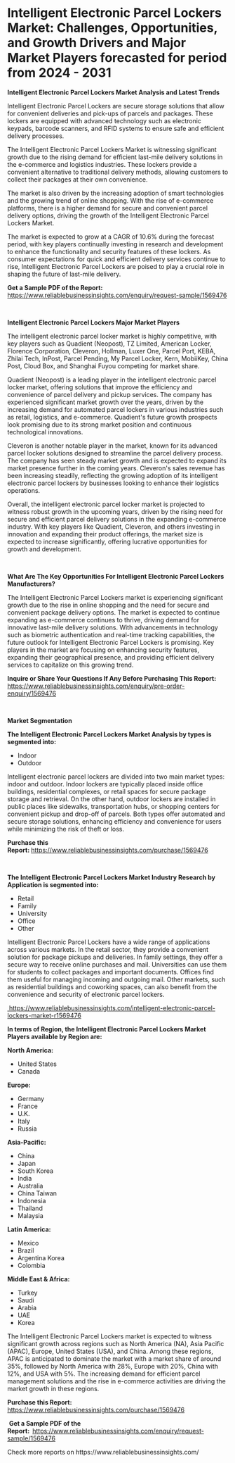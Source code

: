 <p><h1>Intelligent Electronic Parcel Lockers Market: Challenges, Opportunities, and Growth Drivers and Major Market Players forecasted for period from 2024 - 2031</h1></p><p><strong>Intelligent Electronic Parcel Lockers Market Analysis and Latest Trends</strong></p>
<p><p>Intelligent Electronic Parcel Lockers are secure storage solutions that allow for convenient deliveries and pick-ups of parcels and packages. These lockers are equipped with advanced technology such as electronic keypads, barcode scanners, and RFID systems to ensure safe and efficient delivery processes.</p><p>The Intelligent Electronic Parcel Lockers Market is witnessing significant growth due to the rising demand for efficient last-mile delivery solutions in the e-commerce and logistics industries. These lockers provide a convenient alternative to traditional delivery methods, allowing customers to collect their packages at their own convenience.</p><p>The market is also driven by the increasing adoption of smart technologies and the growing trend of online shopping. With the rise of e-commerce platforms, there is a higher demand for secure and convenient parcel delivery options, driving the growth of the Intelligent Electronic Parcel Lockers Market.</p><p>The market is expected to grow at a CAGR of 10.6% during the forecast period, with key players continually investing in research and development to enhance the functionality and security features of these lockers. As consumer expectations for quick and efficient delivery services continue to rise, Intelligent Electronic Parcel Lockers are poised to play a crucial role in shaping the future of last-mile delivery.</p></p>
<p><strong>Get a Sample PDF of the Report:&nbsp;</strong> <a href="https://www.reliablebusinessinsights.com/enquiry/request-sample/1569476">https://www.reliablebusinessinsights.com/enquiry/request-sample/1569476</a></p>
<p>&nbsp;</p>
<p><strong>Intelligent Electronic Parcel Lockers Major Market Players</strong></p>
<p><p>The intelligent electronic parcel locker market is highly competitive, with key players such as Quadient (Neopost), TZ Limited, American Locker, Florence Corporation, Cleveron, Hollman, Luxer One, Parcel Port, KEBA, Zhilai Tech, InPost, Parcel Pending, My Parcel Locker, Kern, MobiiKey, China Post, Cloud Box, and Shanghai Fuyou competing for market share.</p><p>Quadient (Neopost) is a leading player in the intelligent electronic parcel locker market, offering solutions that improve the efficiency and convenience of parcel delivery and pickup services. The company has experienced significant market growth over the years, driven by the increasing demand for automated parcel lockers in various industries such as retail, logistics, and e-commerce. Quadient's future growth prospects look promising due to its strong market position and continuous technological innovations.</p><p>Cleveron is another notable player in the market, known for its advanced parcel locker solutions designed to streamline the parcel delivery process. The company has seen steady market growth and is expected to expand its market presence further in the coming years. Cleveron's sales revenue has been increasing steadily, reflecting the growing adoption of its intelligent electronic parcel lockers by businesses looking to enhance their logistics operations.</p><p>Overall, the intelligent electronic parcel locker market is projected to witness robust growth in the upcoming years, driven by the rising need for secure and efficient parcel delivery solutions in the expanding e-commerce industry. With key players like Quadient, Cleveron, and others investing in innovation and expanding their product offerings, the market size is expected to increase significantly, offering lucrative opportunities for growth and development.</p></p>
<p>&nbsp;</p>
<p><strong>What Are The Key Opportunities For Intelligent Electronic Parcel Lockers Manufacturers?</strong></p>
<p><p>The Intelligent Electronic Parcel Lockers market is experiencing significant growth due to the rise in online shopping and the need for secure and convenient package delivery options. The market is expected to continue expanding as e-commerce continues to thrive, driving demand for innovative last-mile delivery solutions. With advancements in technology such as biometric authentication and real-time tracking capabilities, the future outlook for Intelligent Electronic Parcel Lockers is promising. Key players in the market are focusing on enhancing security features, expanding their geographical presence, and providing efficient delivery services to capitalize on this growing trend.</p></p>
<p><strong>Inquire or Share Your Questions If Any Before Purchasing This Report:</strong> <a href="https://www.reliablebusinessinsights.com/enquiry/pre-order-enquiry/1569476">https://www.reliablebusinessinsights.com/enquiry/pre-order-enquiry/1569476</a></p>
<p>&nbsp;</p>
<p><strong>Market Segmentation</strong></p>
<p><strong>The Intelligent Electronic Parcel Lockers Market Analysis by types is segmented into:</strong></p>
<p><ul><li>Indoor</li><li>Outdoor</li></ul></p>
<p><p>Intelligent electronic parcel lockers are divided into two main market types: indoor and outdoor. Indoor lockers are typically placed inside office buildings, residential complexes, or retail spaces for secure package storage and retrieval. On the other hand, outdoor lockers are installed in public places like sidewalks, transportation hubs, or shopping centers for convenient pickup and drop-off of parcels. Both types offer automated and secure storage solutions, enhancing efficiency and convenience for users while minimizing the risk of theft or loss.</p></p>
<p><strong>Purchase this Report:&nbsp;</strong><a href="https://www.reliablebusinessinsights.com/purchase/1569476">https://www.reliablebusinessinsights.com/purchase/1569476</a></p>
<p>&nbsp;</p>
<p><strong>The Intelligent Electronic Parcel Lockers Market Industry Research by Application is segmented into:</strong></p>
<p><ul><li>Retail</li><li>Family</li><li>University</li><li>Office</li><li>Other</li></ul></p>
<p><p>Intelligent Electronic Parcel Lockers have a wide range of applications across various markets. In the retail sector, they provide a convenient solution for package pickups and deliveries. In family settings, they offer a secure way to receive online purchases and mail. Universities can use them for students to collect packages and important documents. Offices find them useful for managing incoming and outgoing mail. Other markets, such as residential buildings and coworking spaces, can also benefit from the convenience and security of electronic parcel lockers.</p></p>
<p><a href="https://www.reliablebusinessinsights.com/intelligent-electronic-parcel-lockers-market-r1569476">&nbsp;https://www.reliablebusinessinsights.com/intelligent-electronic-parcel-lockers-market-r1569476</a></p>
<p><strong>In terms of Region, the Intelligent Electronic Parcel Lockers Market Players available by Region are:</strong></p>
<p>
    <p> <strong> North America: </strong>
        <ul>
            <li>United States</li>
            <li>Canada</li>
        </ul>
        </p> 
    <p> <strong> Europe: </strong>
        <ul>
            <li>Germany</li>
            <li>France</li>
            <li>U.K.</li>
            <li>Italy</li>
            <li>Russia</li>
        </ul>
        </p> 
    <p> <strong> Asia-Pacific: </strong>
        <ul>
            <li>China</li>
            <li>Japan</li>
            <li>South Korea</li>
            <li>India</li>
            <li>Australia</li>
            <li>China Taiwan</li>
            <li>Indonesia</li>
            <li>Thailand</li>
            <li>Malaysia</li>
        </ul>
        </p> 
    <p> <strong> Latin America: </strong>
        <ul>
            <li>Mexico</li>
            <li>Brazil</li>
            <li>Argentina Korea</li>
            <li>Colombia</li>
        </ul>
        </p> 
    <p> <strong> Middle East & Africa: </strong>
        <ul>
            <li>Turkey</li>
            <li>Saudi</li>
            <li>Arabia</li>
            <li>UAE</li>
            <li>Korea</li>
        </ul>
    </p>
    </p>
<p><p>The Intelligent Electronic Parcel Lockers market is expected to witness significant growth across regions such as North America (NA), Asia Pacific (APAC), Europe, United States (USA), and China. Among these regions, APAC is anticipated to dominate the market with a market share of around 35%, followed by North America with 28%, Europe with 20%, China with 12%, and USA with 5%. The increasing demand for efficient parcel management solutions and the rise in e-commerce activities are driving the market growth in these regions.</p></p>
<p><strong>Purchase this Report: </strong><a href="https://www.reliablebusinessinsights.com/purchase/1569476">https://www.reliablebusinessinsights.com/purchase/1569476</a></p>
<p>&nbsp;<strong>Get a Sample PDF of the Report:&nbsp;&nbsp;</strong><a href="https://www.reliablebusinessinsights.com/enquiry/request-sample/1569476">https://www.reliablebusinessinsights.com/enquiry/request-sample/1569476</a></p>
<p><strong></strong></p>
<p>Check more reports on https://www.reliablebusinessinsights.com/</p>